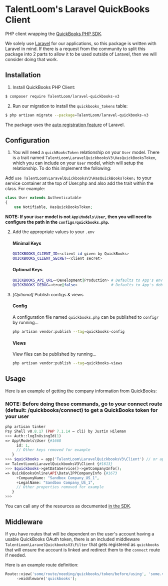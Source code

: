 # TalentLoom's Laravel QuickBooks Client

PHP client wrapping the [QuickBooks PHP SDK](https://github.com/intuit/QuickBooks-V3-PHP-SDK).

We solely use [Laravel](https://www.laravel.com) for our applications, so this package is written with Laravel in mind. If there is a request from the community to split this package into 2 parts to allow it to be used outside of Laravel, then we will consider doing that work.

## Installation

1. Install QuickBooks PHP Client:

```bash
$ composer require TalentLoom/laravel-quickbooks-v3
```

2. Run our migration to install the `quickbooks_tokens` table:

```bash
$ php artisan migrate --package=TalentLoom/laravel-quickbooks-v3
```

The package uses the [auto registration feature](https://laravel.com/docs/packages#package-discovery) of Laravel.

## Configuration

1. You will need a ```quickBooksToken``` relationship on your ```User``` model.  There is a trait named ```TalentLoom\LaravelQuickbooksV3\HasQuickBooksToken```, which you can include on your ```User``` model, which will setup the relationship. To do this implement the following:

Add ```use TalentLoom\LaravelQuickbooksV3\HasQuickBooksToken;``` to your service container at the top of User.php
and also add the trait within the class. For example:

```php
class User extends Authenticatable
{
    use Notifiable, HasQuickBooksToken;
```

**NOTE: If your ```User``` model is not ```App\Models\User```, then you will need to configure the path in the ```configs/quickbooks.php```.**

2. Add the appropriate values to your ```.env```

    #### Minimal Keys
    ```bash
    QUICKBOOKS_CLIENT_ID=<client id given by QuickBooks>
    QUICKBOOKS_CLIENT_SECRET=<client secret>
    ```

    #### Optional Keys
    ```bash
    QUICKBOOKS_API_URL=<Development|Production> # Defaults to App's env value
    QUICKBOOKS_DEBUG=<true|false>               # Defaults to App's debug value
    ```

3. _[Optional]_ Publish configs & views

    #### Config
    A configuration file named ```quickbooks.php``` can be published to ```config/``` by running...

    ```bash
    php artisan vendor:publish --tag=quickbooks-config
    ```

    #### Views
    View files can be published by running...

    ```bash
    php artisan vendor:publish --tag=quickbooks-views
    ```

## Usage

Here is an example of getting the company information from QuickBooks:

### NOTE: Before doing these commands, go to your connect route (default: /quickbooks/connect) to get a QuickBooks token for your user

```php
php artisan tinker
Psy Shell v0.8.17 (PHP 7.1.14 — cli) by Justin Hileman
>>> Auth::logInUsingId(1)
=> App\Models\User {#1668
     id: 1,
     // Other keys removed for example
   }
>>> $quickbooks = app('TalentLoom\LaravelQuickbooksV3\Client') // or app('QuickBooks')
=> TalentLoom\LaravelQuickbooksV3\Client {#1613}
>>> $quickbooks->getDataService()->getCompanyInfo();
=> QuickBooksOnline\API\Data\IPPCompanyInfo {#1673
     +CompanyName: "Sandbox Company_US_1",
     +LegalName: "Sandbox Company_US_1",
     // Other properties removed for example
   }
>>>
```

You can call any of the resources as documented [in the SDK](https://intuit.github.io/QuickBooks-V3-PHP-SDK/quickstart.html).

## Middleware

If you have routes that will be dependent on the user's account having a usable QuickBooks OAuth token, there is an included middleware ```TalentLoom\LaravelQuickbooksV3\Filter``` that gets registered as ```quickbooks``` that will ensure the account is linked and redirect them to the `connect` route if needed.

Here is an example route definition:

```php
Route::view('some/route/needing/quickbooks/token/before/using', 'some.view')
     ->middleware('quickbooks');
```
